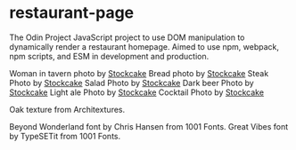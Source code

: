 # restaurant-page
The Odin Project JavaScript project to use DOM manipulation to dynamically render a restaurant homepage. Aimed to use npm, webpack, npm scripts, and ESM in development and production.











Woman in tavern photo by <a href="https://stockcake.com/i/medieval-tavern-joy_752875_804181">Stockcake</a>
Bread photo by <a href="https://stockcake.com/i/artisan-bread-loaf_690657_864842">Stockcake</a>
Steak Photo by <a href="https://stockcake.com/i/grilled-steak-dinner_856783_984335">Stockcake</a>
Salad Photo by <a href="https://stockcake.com/i/gourmet-beet-salad_1036647_277944">Stockcake</a>
Dark beer Photo by <a href="https://stockcake.com/i/pouring-dark-beer_292597_59421">Stockcake</a>
Light ale Photo by <a href="https://stockcake.com/i/chilled-amber-ale_360086_577293">Stockcake</a>
Cocktail Photo by <a href="https://stockcake.com/i/chilled-citrus-cocktail_896225_1145864">Stockcake</a>

Oak texture from Architextures.

Beyond Wonderland font by Chris Hansen from 1001 Fonts.
Great Vibes font by TypeSETit from 1001 Fonts.
